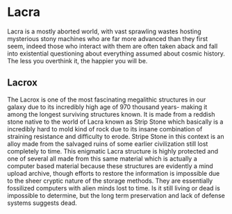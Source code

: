 # Lacra

Lacra is a mostly aborted world, with vast sprawling wastes hosting mysterious stony machines who are far more advanced than they first seem, indeed those who interact with them are often taken aback and fall into existential questioning about everything assumed about cosmic history.  The less you overthink it, the happier you will be.

## Lacrox

The Lacrox is one of the most fascinating megalithic structures in our galaxy due to its incredibly high age of 970 thousand years- making it among the longest surviving structures known.  It is made from a reddish stone native to the world of Lacra known as Strip Stone which basically is a incredibly hard to mold kind of rock due to its insane combination of straining resistance and difficulty to erode.  Stripe Stone in this context is an alloy made from the salvaged ruins of some earlier civilization still lost completely to time.  This enigmatic Lacra structure is highly protected and one of several all made from this same material which is actually a computer based material because these structures are evidently a mind upload archive, though efforts to restore the information is impossible due to the sheer cryptic nature of the storage methods.  They are essentially fossilized computers with alien minds lost to time.  Is it still living or dead is impossible to determine, but the long term preservation and lack of defense systems suggests dead.
